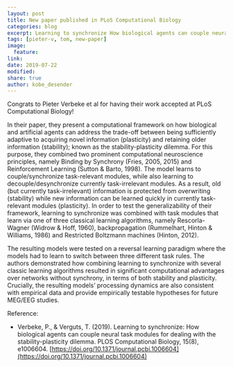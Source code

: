 ```yaml
---
layout: post
title: New paper published in PLoS Computational Biology
categories: blog
excerpt: Learning to synchronize How biological agents can couple neural task modules for dealing with the stability-plasticity dilemma
tags: [pieter-v, tom, new-paper]
image:
  feature:
link:
date: 2019-07-22
modified:
share: true
author: kobe_desender
---
```


Congrats to Pieter Verbeke et al for having their work accepted at PLoS Computational Biology!

In their paper, they present a computational framework on how biological and artificial agents can address the trade-off between being sufficiently adaptive to acquiring novel information (plasticity) and retaining older information (stability); known as the stability-plasticity dilemma. For this purpose, they combined two prominent computational neuroscience principles, namely Binding by Synchrony (Fries, 2005, 2015) and Reinforcement Learning (Sutton & Barto, 1998). The model learns to couple/synchronize task-relevant modules, while also learning to decouple/desynchronize currently task-irrelevant modules. As a result, old (but currently task-irrelevant) information is protected from overwriting (stability) while new information can be learned quickly in currently task-relevant modules (plasticity). In order to test the generalizability of their framework, learning to synchronize was combined with task modules that learn via one of three classical learning algorithms, namely Rescorla-Wagner (Widrow & Hoff, 1960), backpropagation (Rummelhart, Hinton & Williams, 1986) and Restricted Boltzmann machines (Hinton, 2012). 

The resulting models were tested on a reversal learning paradigm where the models had to learn to switch between three different task rules. The authors demonstrated how combining learning to synchronize with several classic learning algorithms resulted in significant computational advantages over networks without synchrony, in terms of both stability and plasticity. Crucially, the resulting models’ processing dynamics are also consistent with empirical data and provide empirically testable hypotheses for future MEG/EEG studies.

Reference:
- Verbeke, P., & Verguts, T. (2019). Learning to synchronize: How biological agents can couple neural task modules for dealing with the stability-plasticity dilemma. PLOS Computational Biology, 15(8), e1006604. [https://doi.org/10.1371/journal.pcbi.1006604](https://doi.org/10.1371/journal.pcbi.1006604)
